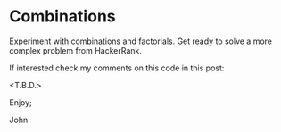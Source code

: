# Combinations
Experiment with combinations and factorials.
Get ready to solve a more complex problem from HackerRank.

If interested check my comments on this code in this post:

<T.B.D.>

Enjoy;

John
